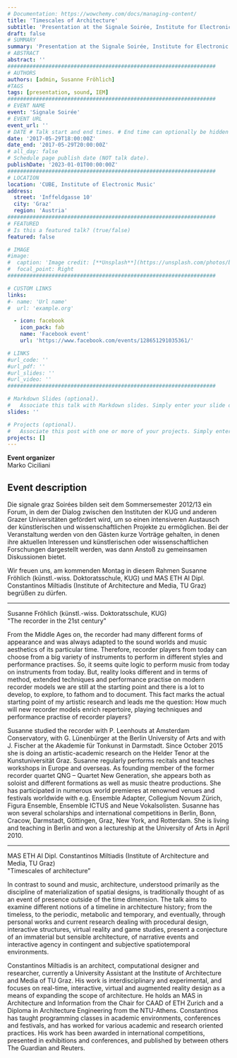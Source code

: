 ```yaml
---
# Documentation: https://wowchemy.com/docs/managing-content/
title: 'Timescales of Architecture'
subtitle: 'Presentation at the Signale Soirée, Institute for Electronic Music, KU Graz; 2017'
draft: false
# SUMMARY
summary: 'Presentation at the Signale Soirée, Institute for Electronic Music, KU Graz; 2017.'
# ABSTRACT 
abstract: ''
##################################################################
# AUTHORS 
authors: [admin, Susanne Fröhlich]
#TAGS
tags: [presentation, sound, IEM]
##################################################################
# EVENT NAME 
event: 'Signale Soirée'
# EVENT URL 
event_url: ''
# DATE # Talk start and end times. # End time can optionally be hidden by prefixing the line with `#`.
date: '2017-05-29T18:00:00Z'
date_end: '2017-05-29T20:00:00Z'
# all_day: false
# Schedule page publish date (NOT talk date).
publishDate: '2023-01-01T00:00:00Z'
##################################################################
# LOCATION 
location: 'CUBE, Institute of Electronic Music'
address:
  street: 'Inffeldgasse 10'
  city: 'Graz'
  region: 'Austria'
##################################################################
# FEATURED
# Is this a featured talk? (true/false)
featured: false

# IMAGE 
#image:
#  caption: 'Image credit: [**Unsplash**](https://unsplash.com/photos/bzdhc5b3Bxs)'
#  focal_point: Right
##################################################################

# CUSTOM LINKS 
links:
#- name: 'Url name'
#  url: 'example.org'

  - icon: facebook
    icon_pack: fab
    name: 'Facebook event'
    url: 'https://www.facebook.com/events/128651291035361/'

# LINKS 
#url_code: ''
#url_pdf: ''
#url_slides: ''
#url_video: ''
##################################################################

# Markdown Slides (optional).
#   Associate this talk with Markdown slides. Simply enter your slide deck's filename without extension. Otherwise, set `slides = ""`.
slides: ''

# Projects (optional).
#   Associate this post with one or more of your projects. Simply enter your project's folder or file name without extension. Otherwise, set `projects = []`.
projects: []
---
```


**Event organizer**  
Marko Ciciliani

## Event description  
<!--Signale graz Soirée mit Susanne Fröhlich und Constantinos Miltiadis, Montag, 29.05.2017, 18:00 CUBE, IEM, Inffeldgasse 10/3-->

Die signale graz Soirées bilden seit dem Sommersemester 2012/13 ein Forum, in dem der Dialog zwischen den Instituten der KUG und anderen Grazer Universitäten gefördert wird, um so einen intensiveren Austausch der künstlerischen und wissenschaftlichen Projekte zu ermöglichen. Bei der Veranstaltung werden von den Gästen kurze Vorträge gehalten, in denen ihre aktuellen Interessen und künstlerischen oder wissenschaftlichen Forschungen dargestellt werden, was dann Anstoß zu gemeinsamen Diskussionen bietet.

Wir freuen uns, am kommenden Montag in diesem Rahmen Susanne Fröhlich (künstl.-wiss. Doktoratsschule, KUG) und MAS ETH AI Dipl. Constantinos Miltiadis (Institute of Architecture and Media, TU Graz) begrüßen zu dürfen.

---

Susanne Fröhlich (künstl.-wiss. Doktoratsschule, KUG)  
"The recorder in the 21st century"

From the Middle Ages on, the recorder had many different forms of appearance and was always adapted to the sound worlds and music aesthetics of its particular time. Therefore, recorder players from today can choose from a big variety of instruments to perform in different styles and performance practises. So, it seems quite logic to perform music from today on instruments from today. But, reality looks different and in terms of method, extended techniques and performance practise on modern recorder models we are still at the starting point and there is a lot to develop, to explore, to fathom and to document. This fact marks the actual starting point of my artistic research and leads me the question: How much will new recorder models enrich repertoire, playing techniques and performance practise of recorder players?

Susanne studied the recorder with P. Leenhouts at Amsterdam Conservatory, with G. Lünenbürger at the Berlin University of Arts and with J. Fischer at the Akademie für Tonkunst in Darmstadt. Since October 2015 she is doing an artistic-academic research on the Helder Tenor at the Kunstuniversität Graz. Susanne regularly performs recitals and teaches workshops in Europe and overseas. As founding member of the former recorder quartet QNG – Quartet New Generation, she appears both as soloist and different formations as well as music theatre productions. She has participated in numerous world premieres at renowned venues and festivals worldwide with e.g. Ensemble Adapter, Collegium Novum Zürich, Figura Ensemble, Ensemble ICTUS and Neue Vokalsolisten. Susanne has won several scholarships and international competitions in Berlin, Bonn, Cracow, Darmstadt, Göttingen, Graz, New York, and Rotterdam. She is living and teaching in Berlin and won a lectureship at the University of Arts in April 2010.

---

MAS ETH AI Dipl. Constantinos Miltiadis (Institute of Architecture and Media, TU Graz)  
"Timescales of architecture”

In contrast to sound and music, architecture, understood primarily as the discipline of materialization of spatial designs, is traditionally thought of as an event of presence outside of the time dimension. The talk aims to examine different notions of a timeline in architecture history; from the timeless, to the periodic, metabolic and temporary, and eventually, through personal works and current research dealing with procedural design, interactive structures, virtual reality and game studies, present a conjecture of an immaterial but sensible architecture, of narrative events and interactive agency in contingent and subjective spatiotemporal environments.

Constantinos Miltiadis is an architect, computational designer and researcher, currently a University Assistant at the Institute of Architecture and Media of TU Graz. His work is interdisciplinary and experimental, and focuses on real-time, interactive, virtual and augmented reality design as a means of expanding the scope of architecture. He holds an MAS in Architecture and Information from the Chair for CAAD of ETH Zurich and a Diploma in Architecture Engineering from the NTU-Athens. Constantinos has taught programming classes in academic environments, conferences and festivals, and has worked for various academic and research oriented practices. His work has been awarded in international competitions, presented in exhibitions and conferences, and published by between others The Guardian and Reuters.